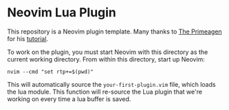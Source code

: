 # Neovim Lua Plugin

This repository is a Neovim plugin template. Many thanks to <a href="https://github.com/ThePrimeagen">The Primeagen</a> for his <a href="https://www.youtube.com/watch?v=9L4sW047oow">tutorial</a>.

To work on the plugin, you must start Neovim with this directory as the current working directory. From within this directory, start up Neovim:

```
nvim --cmd "set rtp+=$(pwd)"
```

This will automatically source the `your-first-plugin.vim` file, which loads the lua module. This function will re-source the Lua plugin that we're working on every time a lua buffer is saved.
